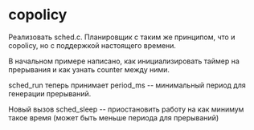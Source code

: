 # copolicy

Реализовать sched.c. Планировщик с таким же принципом, что и copolicy, но с поддержкой настоящего времени.

В начальном примере написано, как инициализировать таймер на прерывания и как узнать counter между ними.

sched_run теперь принимает period_ms -- минимальный период для генерации прерываний.

Новый вызов sched_sleep -- приостановить работу на как минимум такое время (может быть меньше периода для прерываний)

